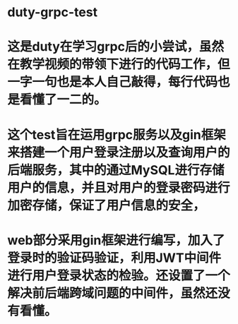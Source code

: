# duty-grpc-test

# 这是duty在学习grpc后的小尝试，虽然在教学视频的带领下进行的代码工作，但一字一句也是本人自己敲得，每行代码也是看懂了一二的。

# 这个test旨在运用grpc服务以及gin框架来搭建一个用户登录注册以及查询用户的后端服务，其中的通过MySQL进行存储用户的信息，并且对用户的登录密码进行加密存储，保证了用户信息的安全，

# web部分采用gin框架进行编写，加入了登录时的验证码验证，利用JWT中间件进行用户登录状态的检验。还设置了一个解决前后端跨域问题的中间件，虽然还没有看懂。

